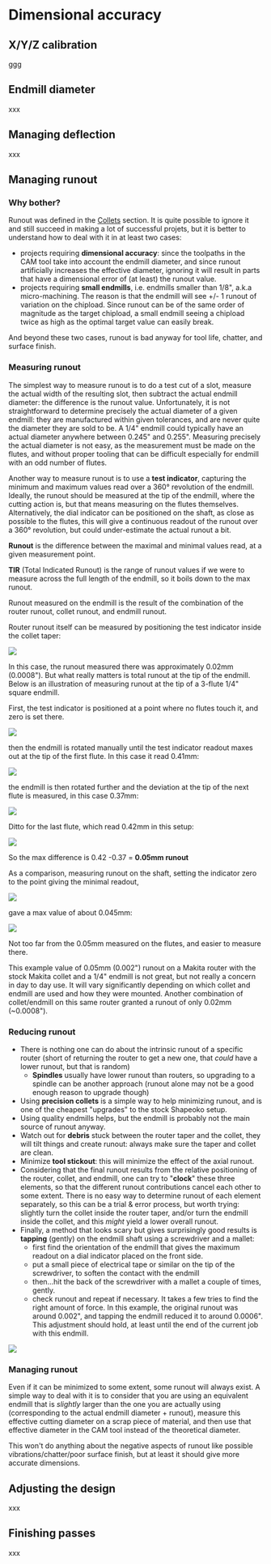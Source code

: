 # Dimensional accuracy



## X/Y/Z calibration

ggg

## Endmill diameter

xxx

## Managing deflection

xxx

## Managing runout

### Why bother?

Runout was defined in the [Collets](collets.md) section. It is quite possible to ignore it and still succeed in making a lot of successful projets, but it is better to understand how to deal with it in at least two cases:

* projects requiring **dimensional accuracy**: since the toolpaths in the CAM tool take into account the endmill diameter, and since runout artificially increases the effective diameter, ignoring it will result in parts that have a dimensional error of \(at least\) the runout value.
* projects requiring **small endmills**, i.e. endmills smaller than 1/8", a.k.a micro-machining. The reason is that the endmill will see +/- 1 runout of variation on the chipload. Since runout can be of the same order of magnitude as the target chipload, a small endmill seeing a chipload twice as high as the optimal target value can easily break.

And beyond these two cases, runout is bad anyway for tool life, chatter, and surface finish.

### **Measuring runout**

The simplest way to measure runout is to do a test cut of a slot, measure the actual width of the resulting slot, then subtract the actual endmill diameter: the difference is the runout value. Unfortunately, it is not straightforward to determine precisely the actual diameter of a given endmill: they are manufactured within given tolerances, and are never quite the diameter they are sold to be. A 1/4" endmill could typically have an actual diameter anywhere between 0.245" and 0.255". Measuring precisely the actual diameter is not easy, as the measurement must be made on the flutes, and without proper tooling that can be difficult especially for endmill with an odd number of flutes.

Another way to measure runout is to use a **test indicator**, capturing the minimum and maximum values read over a 360° revolution of the endmill. Ideally, the runout should be measured at the tip of the endmill, where the cutting action is, but that means measuring on the flutes themselves. Alternatively, the dial indicator can be positioned on the shaft, as close as possible to the flutes, this will give a continuous readout of the runout over a 360° revolution, but could under-estimate the actual runout a bit.

**Runout** is the difference between the maximal and minimal values read, at a given measurement point.

**TIR** \(Total Indicated Runout\) is the range of runout values if we were to measure across the full length of the endmill, so it boils down to the max runout.

Runout measured on the endmill is the result of the combination of the router runout, collet runout, and endmill runout.

Router runout itself can be measured by positioning the test indicator inside the collet taper:

![](.gitbook/assets/runout_router.png)

In this case, the runout measured there was approximately 0.02mm \(0.0008"\). But what really matters is total runout at the tip of the endmill. Below is an illustration of measuring runout at the tip of a 3-flute 1/4" square endmill.

First, the test indicator is positioned at a point where no flutes touch it, and zero is set there.

![](.gitbook/assets/runout_flute0.png)

then the endmill is rotated manually until the test indicator readout maxes out at the tip of the first flute. In this case it read 0.41mm:

![](.gitbook/assets/runout_flute1.png)

the endmill is then rotated further and the deviation at the tip of the next flute is measured, in this case 0.37mm:

![](.gitbook/assets/runout_flute2.png)

Ditto for the last flute, which read 0.42mm in this setup:

![](.gitbook/assets/runout_flute3.png)

So the max difference is 0.42 -0.37 = **0.05mm runout**

As a comparison, measuring runout on the shaft, setting the indicator zero to the point giving the minimal readout,

![](.gitbook/assets/runout_shaft_min.png)

gave a max value of about 0.045mm:

![](.gitbook/assets/runout_shaft_max.png)

Not too far from the 0.05mm measured on the flutes, and easier to measure there.

This example value of 0.05mm \(0.002"\) runout on a Makita router with the stock Makita collet and a 1/4" endmill is not great, but not really a concern in day to day use. It will vary significantly depending on which collet and endmill are used and how they were mounted. Another combination of collet/endmill on this same router granted a runout of only 0.02mm \(~0.0008"\).

### Reducing runout

* There is nothing one can do about the intrinsic runout of a specific router \(short of returning the router to get a new one, that _could_ have a lower runout, but that is random\)
  * **Spindles** usually have lower runout than routers, so upgrading to a spindle can be another  approach \(runout alone may not be a good enough reason to upgrade though\)
* Using **precision collets** is a simple way to help minimizing runout, and is one of the cheapest "upgrades" to the stock Shapeoko setup.
* Using quality endmills helps, but the endmill is probably not the main source of runout anyway.
* Watch out for **debris** stuck between the router taper and the collet, they will tilt things and create runout: always make sure the taper and collet are clean.
* Minimize **tool stickout**: this will minimize the effect of the axial runout.
* Considering that the final runout results from the relative positioning of the router, collet, and endmill, one can try to "**clock**" these three elements, so that the different runout contributions cancel each other to some extent. There is no easy way to determine runout of each element separately, so this can be a trial & error process, but worth trying:  slightly turn the collet inside the router taper, and/or turn the endmill inside the collet, and this _might_ yield a lower overall runout.
* Finally, a method that looks scary but gives surprisingly good results is **tapping** \(gently\) on the endmill shaft using a screwdriver and a mallet: 
  * first find the orientation of the endmill that gives the maximum readout on a dial indicator placed on the front side.
  * put a small piece of electrical tape or similar on the tip of the screwdriver, to soften the contact with the endmill
  * then...hit the back of the screwdriver with a mallet a couple of times, gently.
  * check runout and repeat if necessary. It takes a few tries to find the right amount of force. In this example, the original runout was around 0.002", and tapping the endmill reduced it to around 0.0006". This adjustment should hold, at least until the end of the current job with this endmill.

![](.gitbook/assets/runout_tapping.png)

### Managing runout

Even if it can be minimized to some extent, some runout will always exist. A simple way to deal with it is to consider that you are using an equivalent endmill that is _slightly_ larger than the one you are actually using \(corresponding to the actual endmill diameter + runout\), measure this effective cutting diameter on a scrap piece of material, and then use that effective diameter in the CAM tool instead of the theoretical diameter.

This won't do anything about the negative aspects of runout like possible vibrations/chatter/poor surface finish, but at least it should give more accurate dimensions.

## Adjusting the design

xxx

## Finishing passes

xxx

